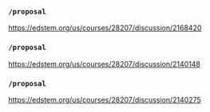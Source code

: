 ### `/proposal`
https://edstem.org/us/courses/28207/discussion/2168420
### `/proposal`
https://edstem.org/us/courses/28207/discussion/2140148
### `/proposal`
https://edstem.org/us/courses/28207/discussion/2140275
